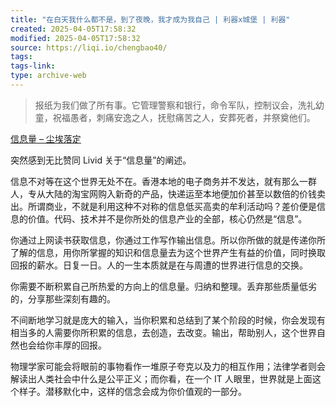 ```yaml
---
title: "在白天我什么都不是，到了夜晚，我才成为我自己 | 利器x城堡 | 利器"
created: 2025-04-05T17:58:32
modified: 2025-04-05T17:58:32
source: https://liqi.io/chengbao40/
tags:
tags-link:
type: archive-web
---
```

> 报纸为我们做了所有事。它管理警察和银行，命令军队，控制议会，洗礼幼童，祝福愚者，刺痛安逸之人，抚慰痛苦之人，安葬死者，并祭奠他们。

[信息量 – 尘埃落定](https://www.lovelucy.info/information.html)

突然感到无比赞同 Livid 关于“信息量”的阐述。

信息不对等在这个世界无处不在。香港本地的电子商务并不发达，就有那么一群人，专从大陆的淘宝网购入新奇的产品，快递运至本地便加价甚至以数倍的价钱卖出。所谓商业，不就是利用这种不对称的信息低买高卖的牟利活动吗？差价便是信息的价值。代码、技术并不是你所处的信息产业的全部，核心仍然是“信息”。

你通过上网读书获取信息，你通过工作写作输出信息。所以你所做的就是传递你所了解的信息，用你所掌握的知识和信息量去为这个世界产生有益的价值，同时换取回报的薪水。日复一日。人的一生本质就是在与周遭的世界进行信息的交换。

你需要不断积累自己所热爱的方向上的信息量。归纳和整理。丢弃那些质量低劣的，分享那些深刻有趣的。

不间断地学习就是庞大的输入，当你积累和总结到了某个阶段的时候，你会发现有相当多的人需要你所积累的信息，去创造，去改变。输出，帮助别人，这个世界自然也会给你丰厚的回报。

物理学家可能会将眼前的事物看作一堆原子夸克以及力的相互作用；法律学者则会解读出人类社会中什么是公平正义；而你看，在一个 IT 人眼里，世界就是上面这个样子。潜移默化中，这样的信念会成为你价值观的一部分。